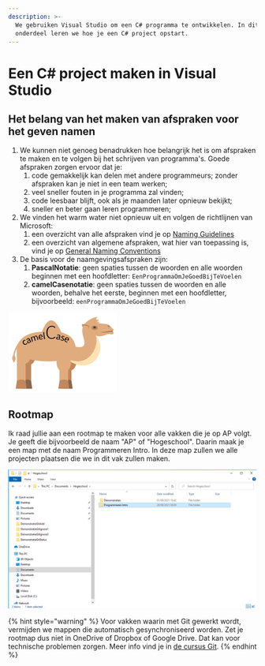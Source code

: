 ```yaml
---
description: >-
  We gebruiken Visual Studio om een C# programma te ontwikkelen. In dit
  onderdeel leren we hoe je een C# project opstart.
---
```


# Een C# project maken in Visual Studio

## Het belang van het maken van afspraken voor het geven namen

1. We kunnen niet genoeg benadrukken hoe belangrijk het is om afspraken te maken en te volgen bij het schrijven van programma's. Goede afspraken zorgen ervoor dat je:
   1. code gemakkelijk kan delen met andere programmeurs; zonder afspraken kan je niet in een team werken;
   2. veel sneller fouten in je programma zal vinden;
   3. code leesbaar blijft, ook als je maanden later opnieuw bekijkt;
   4. sneller en beter gaan leren programmeren;
2. We vinden het warm water niet opnieuw uit en volgen de richtlijnen van Microsoft:
   1. een overzicht van alle afspraken vind je op [Naming Guidelines](https://docs.microsoft.com/en-us/dotnet/standard/design-guidelines/naming-guidelines)
   2. een overzicht van algemene afspraken, wat hier van toepassing is, vind je op [General Naming Conventions](https://docs.microsoft.com/en-us/dotnet/standard/design-guidelines/general-naming-conventions)
3. De basis voor de naamgevingsafspraken zijn:
   1. **PascalNotatie**: geen spaties tussen de woorden en alle woorden beginnen met een hoofdletter: `EenProgrammaOmJeGoedBijTeVoelen`
   2. **camelCasenotatie**: geen spaties tussen de woorden en alle woorden, behalve het eerste, beginnen met een hoofdletter, bijvoorbeeld: `eenProgrammaOmJeGoedBijTeVoelen`

![camelCase](<../../.gitbook/assets/image (14).png>)

## Rootmap

Ik raad jullie aan een rootmap te maken voor alle vakken die je op AP volgt. Je geeft die bijvoorbeeld de naam "AP" of "Hogeschool". Daarin maak je een map met de naam Programmeren Intro. In deze map zullen we alle projecten plaatsen die we in dit vak zullen maken.

![](../../.gitbook/assets/screenshot-from-2021-09-20-09-09-47.png)

{% hint style="warning" %}
Voor vakken waarin met Git gewerkt wordt, vermijden we mappen die automatisch gesynchroniseerd worden. Zet je rootmap dus niet in OneDrive of Dropbox of Google Drive. Dat kan voor technische problemen zorgen. Meer info vind je in [de cursus Git](https://apwt.gitbook.io/leerlijn-git/).
{% endhint %}





